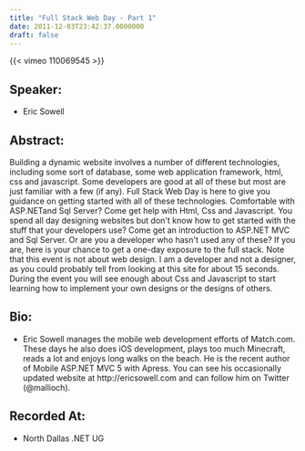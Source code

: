 ```yaml
---
title: "Full Stack Web Day - Part 1"
date: 2011-12-03T23:42:37.0000000
draft: false
---
```


{{< vimeo 110069545 >}}

## Speaker:

 - Eric Sowell

## Abstract:

<p>Building a dynamic website involves a number of different technologies, including some sort of database, some web application framework, html, css and javascript. Some developers are good at all of these but most are just familiar with a few (if any). Full Stack Web Day is here to give you guidance on getting started with all of these technologies. Comfortable with ASP.NETand Sql Server? Come get help with Html, Css and Javascript. You spend all day designing websites but don't know how to get started with the stuff that your developers use? Come get an introduction to ASP.NET MVC and Sql Server. Or are you a developer who hasn't used any of these? If you are, here is your chance to get a one-day exposure to the full stack. Note that this event is not about web design. I am a developer and not a designer, as you could probably tell from looking at this site for about 15 seconds. During the event you will see enough about Css and Javascript to start learning how to implement your own designs or the designs of others.</p>

## Bio:

 - <p>Eric Sowell manages the mobile web development efforts of Match.com. These days he also does iOS development, plays too much Minecraft, reads a lot and enjoys long walks on the beach. He is the recent author of Mobile ASP.NET MVC 5 with Apress. You can see his occasionally updated website at http://ericsowell.com and can follow him on Twitter (@mallioch).</p>

## Recorded At:

 - North Dallas .NET UG

